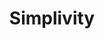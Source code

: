 ---
title: Simplivity
version: v 6.01.8964
description: A hyperconverged platform uniting best-in-class data services with the world's bestselling server.
image: 
frontpage: true
priority: 2
---